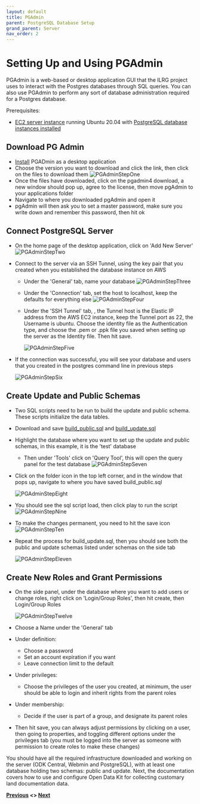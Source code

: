 ```yaml
---
layout: default
title: PGAdmin
parent: PostgreSQL Database Setup
grand_parent: Server
nav_order: 2
---
```

# Setting Up and Using PGAdmin
PGAdmin is a web-based or desktop application GUI that the ILRG project uses to interact with the Postgres databases through SQL queries. You can also use PGAdmin to perform any sort of database administration required for a Postgres database.

Prerequisites:
- [EC2 server instance](AWS_Setup.html) running Ubuntu 20.04 with [PostgreSQL database instances installed](Postgres_Setup.html)

## Download PG Admin
- [Install](https://www.pgadmin.org/download/) PGADmin as a desktop application
- Choose the version you want to download and click the link, then click on the files to download them
![PGAdminStepOne](serverAssets/PGAdminStepOne.png)
- Once the files have downloaded, click on the pgadmin4 download, a new window should pop up, agree to the license, then move pgAdmin to your applications folder
- Navigate to where you downloaded pgAdmin and open it
- pgAdmin will then ask you to set a master password, make sure you write down and remember this password, then hit ok

## Connect PostgreSQL Server
- On the home page of the desktop application, click on 'Add New Server'
![PGAdminStepTwo](serverAssets/PGAdminStepTwo.png)
- Connect to the server via an SSH Tunnel, using the key pair that you created when you established the database instance on AWS
    - Under the 'General' tab, name your database
    ![PGAdminStepThree](serverAssets/PGAdminStepThree.png)
    - Under the 'Connection' tab, set the host to localhost, keep the defaults for everything else
    ![PGAdminStepFour](serverAssets/PGAdminStepFour.png)
    - Under the 'SSH Tunnel' tab, , the Tunnel host is the Elastic IP address from the AWS EC2 instance, keep the Tunnel port as 22, the Username is ubuntu. Choose the identity file as the Authentication type, and choose the .pem or .ppk file you saved when setting up the server as the Identity file. Then hit save.

        ![PGAdminStepFive](serverAssets/PGAdminStepFive.png)
- If the connection was successful, you will see your database and users that you created in the postgres command line in previous steps

    ![PGAdminStepSix](serverAssets/PGAdminStepSix.png)

## Create Update and Public Schemas
- Two SQL scripts need to be run to build the update and public schema. These scripts initialize the data tables.
- Download and save [build_public.sql](serverAssets/build_public.sql) and [build_update.sql](serverAssets/build_update.sql)
- Highlight the database where you want to set up the update and public schemas, in this example, it is the 'test' database
    - Then under 'Tools' click on 'Query Tool', this will open the query panel for the test database
    ![PGAdminStepSeven](serverAssets/PGAdminStepSeven.png)
- Click on the folder icon in the top left corner, and in the window that pops up, navigate to where you have saved build_public.sql

    ![PGAdminStepEight](serverAssets/PGAdminStepEight.png)
- You should see the sql script load, then click play to run the script
![PGAdminStepNine](serverAssets/PGAdminStepNine.png)
- To make the changes permanent, you need to hit the save icon
![PGAdminStepTen](serverAssets/PGAdminStepTen.png)
- Repeat the process for build_update.sql, then you should see both the public and update schemas listed under schemas on the side tab

    ![PGAdminStepEleven](serverAssets/PGAdminStepEleven.png)

## Create New Roles and Grant Permissions
- On the side panel, under the database where you want to add users or change roles, right click on 'Login/Group Roles', then hit create, then Login/Group Roles

    ![PGAdminStepTwelve](serverAssets/PGAdminStepTwelve.png)   
- Choose a Name under the 'General' tab
- Under definition:
    - Choose a password
    - Set an account expiration if you want
    - Leave connection limit to the default
- Under privileges:
    - Choose the privileges of the user you created, at minimum, the user should be able to login and inherit rights from the parent roles
- Under membership:
    - Decide if the user is part of a group, and designate its parent roles
- Then hit save, you can always adjust permissions by clicking on a user, then going to properties, and toggling different options under the privileges tab (you must be logged into the server as someone with permission to create roles to make these changes)

You should have all the required infrastructure downloaded and working on the server (ODK Central, Webmin and PostgreSQL), with at least one database holding two schemas: public and update. Next, the documentation covers how to use and configure Open Data Kit for collecting customary land documentation data. 

**[Previous](Postgres_Setup.html) <> [Next](/Pages/ODK/Open_Data_Kit.html)**
